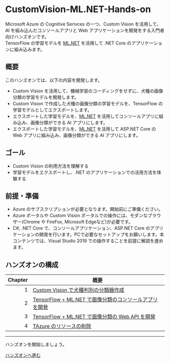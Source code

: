 # CustomVision-ML.NET-Hands-on

Microsoft Azure の Cognitive Serivces の一つ、Custom Vision を活用して、AI を組み込んだコンソールアプリと Web アプリケーションを開発をする入門者向けハンズオンです。  
TensorFlow の学習モデルを [ML.NET](https://dotnet.microsoft.com/apps/machinelearning-ai/ml-dotnet) を活用して .NET Core のアプリケーションに組み込みます。

## 概要

このハンズオンでは、以下の内容を開発します。

- Custom Vision を活用して、機械学習のコーディングをせずに、犬種の画像分類の学習モデルを開発します。
- Custom Vision で作成した犬種の画像分類の学習モデルを、TensorFlow の学習モデルとしてエクスポートします。
- エクスポートした学習モデルを、[ML.NET](https://dotnet.microsoft.com/apps/machinelearning-ai/ml-dotnet) を活用してコンソールアプリに組み込み、画像分類ができる AI アプリにします。
- エクスポートした学習モデルを、[ML.NET](https://dotnet.microsoft.com/apps/machinelearning-ai/ml-dotnet) を活用して ASP.NET Core の Web アプリに組み込み、画像分類ができる AI アプリにします。

## ゴール

- Custom Vision の利用方法を理解する
- 学習モデルをエクスポートし、.NET のアプリケーションでの活用方法を体験する

## 前提・準備

- Azure のサブスクリプションが必要となります。開始前にご準備ください。
- Azure ポータルや Custom Vision ポータルでの操作には、モダンなブラウザー(Chrome や FireFox, Microsoft Edgeなど)が必要です。
- C#, .NET Core で、コンソールアプリケーション、ASP.NET Core のアプリケーションの開発を行います。PCで必要なセットアップをお願いします。本コンテンツでは、Visual Studio 2019 での操作することを前提に解説を進めます。

## ハンズオンの構成

|Chapter|概要|
|--:|---|
|1|[Custom Vision で犬種判別の分類器作成](./docs/01_create-custom-vision.md)|
|2|[TensorFlow + ML.NET で画像分類のコンソールアプリを開発](./docs/02_create-console-app.md)|
|3|[TensorFlow + ML.NET で画像分類の Web API を開発](./docs/03_create-aspnetcore-app.md)|
|4|[TAzure のリソースの削除](./docs/04_cleanup-resources.md)|

---

ハンズオンを開始しましょう。

[ハンズオンへ進む](./docs/01_create-custom-vision.md)